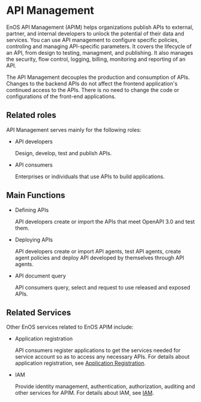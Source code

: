 # API Management

EnOS API Management (APIM) helps organizations publish APIs to external, partner, and internal developers to unlock the potential of their data and services. You can use API management to configure specific policies, controling and managing API-specific parameters. It covers the lifecycle of an API, from design to testing, managment, and publishing. It also manages the security, flow control, logging, billing, monitoring and reporting of an API.

The API Management decouples the production and consumption of APIs. Changes to the backend APIs do not affect the frontend application's continued access to the APIs. There is no need to change the code or configurations of the front-end applications.

## Related roles

API Management serves mainly for the following roles:

- API developers

  Design, develop, test and publish APIs.

- API consumers

  Enterprises or individuals that use APIs to build applications.

## Main Functions

- Defining APIs

  API developers create or import the APIs that meet OpenAPI 3.0 and test them.

- Deploying APIs

  API developers create or import API agents, test API agents, create agent policies and deploy API developed by themselves through API agents.

- API document query

  API consumers query, select and request to use released and exposed APIs.

## Related Services

Other EnOS services related to EnOS APIM include:

- Application registration

  API consumers register applications to get the services needed for service account so as to access any necessary APIs. For details about application registration, see [Application Registration](/docs/app-development/en/latest/app_dev_overview).

- IAM

  Provide identity management, authentication, authorization, auditing and other services for APIM. For details about IAM, see [IAM](/docs/iam/en/latest/iam_overview).



